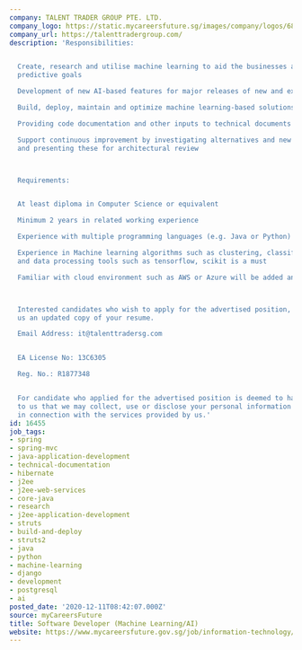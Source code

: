 ```yaml
---
company: TALENT TRADER GROUP PTE. LTD.
company_logo: https://static.mycareersfuture.sg/images/company/logos/684413cd8beea29e8c0a1320c3e76559/talent-trader-group.jpg
company_url: https://talenttradergroup.com/
description: 'Responsibilities:


  Create, research and utilise machine learning to aid the businesses automation and
  predictive goals

  Development of new AI-based features for major releases of new and existing applications

  Build, deploy, maintain and optimize machine learning-based solutions

  Providing code documentation and other inputs to technical documents

  Support continuous improvement by investigating alternatives and new technologies
  and presenting these for architectural review



  Requirements:


  At least diploma in Computer Science or equivalent

  Minimum 2 years in related working experience

  Experience with multiple programming languages (e.g. Java or Python)

  Experience in Machine learning algorithms such as clustering, classification algorithms
  and data processing tools such as tensorflow, scikit is a must

  Familiar with cloud environment such as AWS or Azure will be added an advantage



  Interested candidates who wish to apply for the advertised position, please email
  us an updated copy of your resume.

  Email Address: it@talenttradersg.com


  EA License No: 13C6305

  Reg. No.: R1877348


  For candidate who applied for the advertised position is deemed to have consented
  to us that we may collect, use or disclose your personal information for purpose
  in connection with the services provided by us.'
id: 16455
job_tags:
- spring
- spring-mvc
- java-application-development
- technical-documentation
- hibernate
- j2ee
- j2ee-web-services
- core-java
- research
- j2ee-application-development
- struts
- build-and-deploy
- struts2
- java
- python
- machine-learning
- django
- development
- postgresql
- ai
posted_date: '2020-12-11T08:42:07.000Z'
source: myCareersFuture
title: Software Developer (Machine Learning/AI)
website: https://www.mycareersfuture.gov.sg/job/information-technology/software-developer-talent-trader-group-d3a10a2399266b753c5ae5c903c63dbb
---
```


